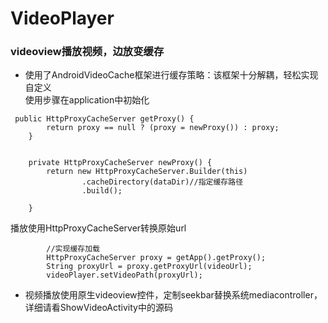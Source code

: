 # VideoPlayer
### videoview播放视频，边放变缓存
* 使用了AndroidVideoCache框架进行缓存策略：该框架十分解耦，轻松实现自定义<br>
使用步骤在application中初始化
```
 public HttpProxyCacheServer getProxy() {
        return proxy == null ? (proxy = newProxy()) : proxy;
    }


    private HttpProxyCacheServer newProxy() {
        return new HttpProxyCacheServer.Builder(this)
                .cacheDirectory(dataDir)//指定缓存路径
                .build();

    }
```
播放使用HttpProxyCacheServer转换原始url
```
        //实现缓存加载
        HttpProxyCacheServer proxy = getApp().getProxy();
        String proxyUrl = proxy.getProxyUrl(videoUrl);
        videoPlayer.setVideoPath(proxyUrl);
```

* 视频播放使用原生videoview控件，定制seekbar替换系统mediacontroller，详细请看ShowVideoActivity中的源码
